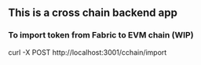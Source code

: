 ## This is a cross chain backend app

### To import token from Fabric to EVM chain (WIP)
curl -X POST http://localhost:3001/cchain/import